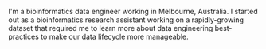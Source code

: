 I'm a bioinformatics data engineer working in Melbourne, Australia. I started
out as a bioinformatics research assistant working on a rapidly-growing dataset
that required me to learn more about data engineering best-practices to make our
data lifecycle more manageable.
